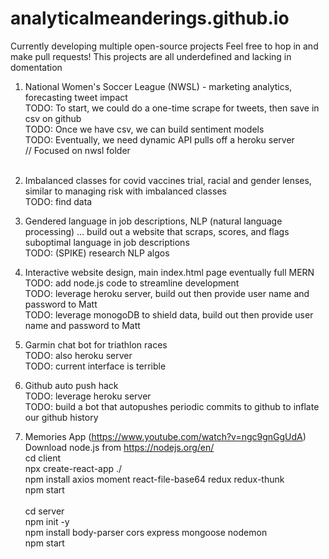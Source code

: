 # analyticalmeanderings.github.io

Currently developing multiple open-source projects
Feel free to hop in and make pull requests!
This projects are all underdefined and lacking in domentation

1) National Women's Soccer League (NWSL) - marketing analytics, forecasting tweet impact<br />
    TODO: To start, we could do a one-time scrape for tweets, then save in csv on github<br />
    TODO: Once we have csv, we can build sentiment models<br />
    TODO: Eventually, we need dynamic API pulls off a heroku server<br />
    // Focused on nwsl folder<br />
    <br />
2) Imbalanced classes for covid vaccines trial, racial and gender lenses, similar to managing risk with imbalanced classes<br />
    TODO: find data<br />

3) Gendered language in job descriptions, NLP (natural language processing) ... build out a website that scraps, scores, and flags suboptimal language in job descriptions<br />
    TODO: (SPIKE) research NLP algos<br />

4) Interactive website design, main index.html page eventually full MERN<br />
    TODO: add node.js code to streamline development<br />
    TODO: leverage heroku server, build out then provide user name and password to Matt<br />
    TODO: leverage monogoDB to shield data, build out then provide user name and password to Matt<br />

5) Garmin chat bot for triathlon races<br />
    TODO: also heroku server<br />
    TODO: current interface is terrible<br />

6) Github auto push hack<br />
    TODO: leverage heroku server<br />
    TODO: build a bot that autopushes periodic commits to github to inflate our github history<br />

7) Memories App (https://www.youtube.com/watch?v=ngc9gnGgUdA)<br />
    Download node.js from https://nodejs.org/en/<br />
    cd client<br />
    npx create-react-app ./<br />
    npm install axios moment react-file-base64 redux redux-thunk<br />
    npm start<br />
    <br />
    cd server<br />
    npm init -y<br />
    npm install body-parser cors express mongoose nodemon<br />
    npm start

